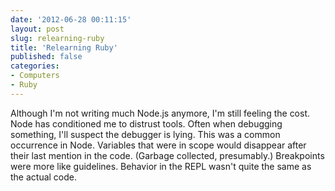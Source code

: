```yaml
---
date: '2012-06-28 00:11:15'
layout: post
slug: relearning-ruby
title: 'Relearning Ruby'
published: false
categories:
- Computers
- Ruby
---
```



Although I'm not writing much Node.js anymore, I'm still feeling the cost. Node has conditioned me to distrust tools. Often when debugging something, I'll suspect the debugger is lying. This was a common occurrence in Node. Variables that were in scope would disappear after their last mention in the code. (Garbage collected, presumably.) Breakpoints were more like guidelines. Behavior in the REPL wasn't quite the same as the actual code. 
